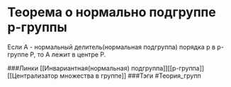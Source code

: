 # Теорема о нормально подгруппе p-группы
Если A - нормальный делитель(нормальная подгруппа) порядка p в p-группе P, то A лежит в центре P.

###Линки [[Инвариантная(нормальная) подгруппа]][[p-группа]][[Централизатор множества в группе]]
###Тэги 
 #Теория_групп 